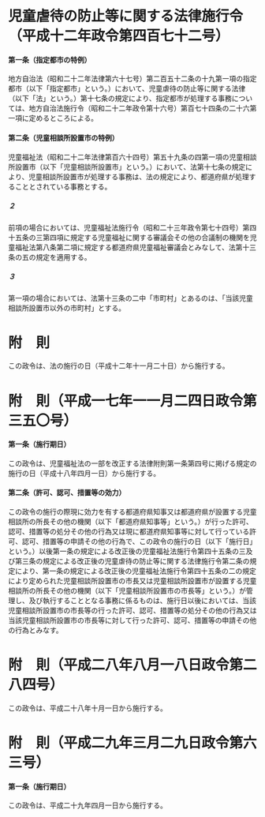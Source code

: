 # 児童虐待の防止等に関する法律施行令（平成十二年政令第四百七十二号）
#### 第一条（指定都市の特例）
地方自治法（昭和二十二年法律第六十七号）第二百五十二条の十九第一項の指定都市（以下「指定都市」という。）において、児童虐待の防止等に関する法律（以下「法」という。）第十七条の規定により、指定都市が処理する事務については、地方自治法施行令（昭和二十二年政令第十六号）第百七十四条の二十六第一項に定めるところによる。
#### 第二条（児童相談所設置市の特例）
児童福祉法（昭和二十二年法律第百六十四号）第五十九条の四第一項の児童相談所設置市（以下「児童相談所設置市」という。）において、法第十七条の規定により、児童相談所設置市が処理する事務は、法の規定により、都道府県が処理することとされている事務とする。
##### ２
前項の場合においては、児童福祉法施行令（昭和二十三年政令第七十四号）第四十五条の三第四項に規定する児童福祉に関する審議会その他の合議制の機関を児童福祉法第八条第二項に規定する都道府県児童福祉審議会とみなして、法第十三条の五の規定を適用する。
##### ３
第一項の場合においては、法第十三条の二中「市町村」とあるのは、「当該児童相談所設置市以外の市町村」とする。
# 附　則
この政令は、法の施行の日（平成十二年十一月二十日）から施行する。
# 附　則（平成一七年一一月二四日政令第三五〇号）
#### 第一条（施行期日）
この政令は、児童福祉法の一部を改正する法律附則第一条第四号に掲げる規定の施行の日（平成十八年四月一日）から施行する。
#### 第二条（許可、認可、措置等の効力）
この政令の施行の際現に効力を有する都道府県知事又は都道府県が設置する児童相談所の所長その他の機関（以下「都道府県知事等」という。）が行った許可、認可、措置等の処分その他の行為又は現に都道府県知事等に対して行っている許可、認可、措置等の申請その他の行為で、この政令の施行の日（以下「施行日」という。）以後第一条の規定による改正後の児童福祉法施行令第四十五条の三及び第三条の規定による改正後の児童虐待の防止等に関する法律施行令第二条の規定により、第一条の規定による改正後の児童福祉法施行令第四十五条の二の規定により定められた児童相談所設置市の市長又は児童相談所設置市が設置する児童相談所の所長その他の機関（以下「児童相談所設置市の市長等」という。）が管理し、及び執行することとなる事務に係るものは、施行日以後においては、当該児童相談所設置市の市長等の行った許可、認可、措置等の処分その他の行為又は当該児童相談所設置市の市長等に対して行った許可、認可、措置等の申請その他の行為とみなす。
# 附　則（平成二八年八月一八日政令第二八四号）
この政令は、平成二十八年十月一日から施行する。
# 附　則（平成二九年三月二九日政令第六三号）
#### 第一条（施行期日）
この政令は、平成二十九年四月一日から施行する。
